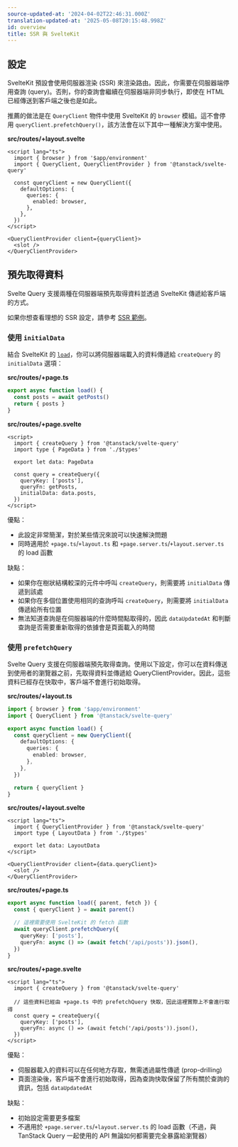 ```yaml
---
source-updated-at: '2024-04-02T22:46:31.000Z'
translation-updated-at: '2025-05-08T20:15:48.998Z'
id: overview
title: SSR 與 SvelteKit
---
```


## 設定

SvelteKit 預設會使用伺服器渲染 (SSR) 來渲染路由。因此，你需要在伺服器端停用查詢 (query)。否則，你的查詢會繼續在伺服器端非同步執行，即使在 HTML 已經傳送到客戶端之後也是如此。

推薦的做法是在 `QueryClient` 物件中使用 SvelteKit 的 `browser` 模組。這不會停用 `queryClient.prefetchQuery()`，該方法會在以下其中一種解決方案中使用。

**src/routes/+layout.svelte**

```svelte
<script lang="ts">
  import { browser } from '$app/environment'
  import { QueryClient, QueryClientProvider } from '@tanstack/svelte-query'

  const queryClient = new QueryClient({
    defaultOptions: {
      queries: {
        enabled: browser,
      },
    },
  })
</script>

<QueryClientProvider client={queryClient}>
  <slot />
</QueryClientProvider>
```

## 預先取得資料

Svelte Query 支援兩種在伺服器端預先取得資料並透過 SvelteKit 傳遞給客戶端的方式。

如果你想查看理想的 SSR 設定，請參考 [SSR 範例](../examples/ssr)。

### 使用 `initialData`

結合 SvelteKit 的 [`load`](https://kit.svelte.dev/docs/load)，你可以將伺服器端載入的資料傳遞給 `createQuery` 的 `initialData` 選項：

**src/routes/+page.ts**

```ts
export async function load() {
  const posts = await getPosts()
  return { posts }
}
```

**src/routes/+page.svelte**

```svelte
<script>
  import { createQuery } from '@tanstack/svelte-query'
  import type { PageData } from './$types'

  export let data: PageData

  const query = createQuery({
    queryKey: ['posts'],
    queryFn: getPosts,
    initialData: data.posts,
  })
</script>
```

優點：

- 此設定非常簡潔，對於某些情況來說可以快速解決問題
- 同時適用於 `+page.ts`/`+layout.ts` 和 `+page.server.ts`/`+layout.server.ts` 的 load 函數

缺點：

- 如果你在樹狀結構較深的元件中呼叫 `createQuery`，則需要將 `initialData` 傳遞到該處
- 如果你在多個位置使用相同的查詢呼叫 `createQuery`，則需要將 `initialData` 傳遞給所有位置
- 無法知道查詢是在伺服器端的什麼時間點取得的，因此 `dataUpdatedAt` 和判斷查詢是否需要重新取得的依據會是頁面載入的時間

### 使用 `prefetchQuery`

Svelte Query 支援在伺服器端預先取得查詢。使用以下設定，你可以在資料傳送到使用者的瀏覽器之前，先取得資料並傳遞給 QueryClientProvider。因此，這些資料已經存在快取中，客戶端不會進行初始取得。

**src/routes/+layout.ts**

```ts
import { browser } from '$app/environment'
import { QueryClient } from '@tanstack/svelte-query'

export async function load() {
  const queryClient = new QueryClient({
    defaultOptions: {
      queries: {
        enabled: browser,
      },
    },
  })

  return { queryClient }
}
```

**src/routes/+layout.svelte**

```svelte
<script lang="ts">
  import { QueryClientProvider } from '@tanstack/svelte-query'
  import type { LayoutData } from './$types'

  export let data: LayoutData
</script>

<QueryClientProvider client={data.queryClient}>
  <slot />
</QueryClientProvider>
```

**src/routes/+page.ts**

```ts
export async function load({ parent, fetch }) {
  const { queryClient } = await parent()

  // 這裡需要使用 SvelteKit 的 fetch 函數
  await queryClient.prefetchQuery({
    queryKey: ['posts'],
    queryFn: async () => (await fetch('/api/posts')).json(),
  })
}
```

**src/routes/+page.svelte**

```svelte
<script lang="ts">
  import { createQuery } from '@tanstack/svelte-query'

  // 這些資料已經由 +page.ts 中的 prefetchQuery 快取，因此這裡實際上不會進行取得
  const query = createQuery({
    queryKey: ['posts'],
    queryFn: async () => (await fetch('/api/posts')).json(),
  })
</script>
```

優點：

- 伺服器載入的資料可以在任何地方存取，無需透過屬性傳遞 (prop-drilling)
- 頁面渲染後，客戶端不會進行初始取得，因為查詢快取保留了所有關於查詢的資訊，包括 `dataUpdatedAt`

缺點：

- 初始設定需要更多檔案
- 不適用於 `+page.server.ts`/`+layout.server.ts` 的 load 函數（不過，與 TanStack Query 一起使用的 API 無論如何都需要完全暴露給瀏覽器）
